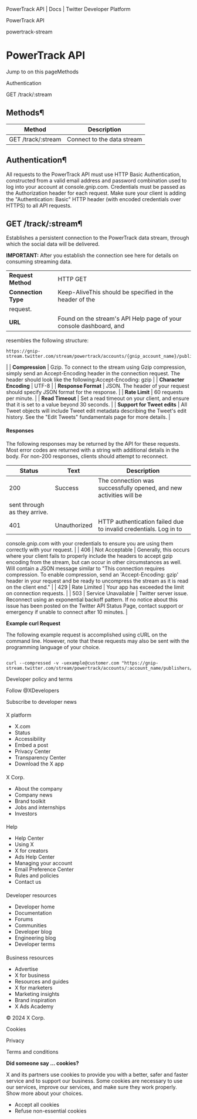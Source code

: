 



PowerTrack API | Docs | Twitter Developer Platform 





































































































PowerTrack API



powertrack-stream

PowerTrack API
==============


Jump to on this pageMethods

Authentication

GET
/track/:stream


Methods¶
--------




| Method | Description |
| --- | --- |
| GET /track/:stream | Connect to the data stream |


Authentication¶
---------------


All requests to the PowerTrack API must use HTTP Basic
Authentication, constructed from a valid email address and password
combination used to log into your account at console.gnip.com.
Credentials must be passed as the Authorization header for each request.
Make sure your client is adding the "Authentication: Basic" HTTP header
(with encoded credentials over HTTPS) to all API requests.


GET
/track/:stream¶
-------------------


Establishes a persistent connection to the PowerTrack data stream,
through which the social data will be delivered.


**IMPORTANT:** After you establish the connection see here for
details on consuming streaming data.




|  |  |
| --- | --- |
| **Request Method** | HTTP GET |
| **Connection Type** | Keep-AliveThis should be specified in the header of the
request. |
| **URL** | Found on the stream's API Help page of your console dashboard, and
resembles the following structure:
```
https://gnip-stream.twitter.com/stream/powertrack/accounts/{gnip_account_name}/publishers/twitter/{stream_label}.json

```
 |
| **Compression** | Gzip. To connect to the stream using Gzip compression, simply send
an Accept-Encoding header in the connection request. The header should
look like the following:Accept-Encoding: gzip |
| **Character Encoding** | UTF-8 |
| **Response Format** | JSON. The header of your request should specify JSON format for the
response. |
| **Rate Limit** | 60 requests per minute. |
| **Read Timeout** | Set a read timeout on your client, and ensure that it is set to a
value beyond 30 seconds. |
| **Support for Tweet edits** | All Tweet objects will include Tweet edit metadata describing the
Tweet's edit history. See the "Edit
Tweets" fundamentals page for more details. |


  

#### Responses


The following responses may be returned by the API for these
requests. Most error codes are returned with a string with additional
details in the body. For non-200 responses, clients should attempt to
reconnect.




| Status | Text | Description |
| --- | --- | --- |
| 200 | Success | The connection was successfully opened, and new activities will be
sent through as they arrive. |
| 401 | Unauthorized | HTTP authentication failed due to invalid credentials. Log in to
console.gnip.com with your credentials to ensure you are using them
correctly with your request. |
| 406 | Not Acceptable | Generally, this occurs where your client fails to properly include
the headers to accept gzip encoding from the stream, but can occur in
other circumstances as well. Will contain a JSON message
similar to "This connection requires compression. To enable compression,
send an 'Accept-Encoding: gzip' header in your request and be ready to
uncompress the stream as it is read on the client end." |
| 429 | Rate Limited | Your app has exceeded the limit on connection requests. |
| 503 | Service Unavailable | Twitter server issue. Reconnect using an exponential backoff
pattern. If no notice about this issue has been posted on the Twitter API Status Page, contact
support or emergency if unable to connect after 10 minutes. |


  

**Example curl Request**


The following example request is accomplished using cURL on the
command line. However, note that these requests may also be sent with
the programming language of your choice.



```

curl --compressed -v -uexample@customer.com "https://gnip-stream.twitter.com/stream/powertrack/accounts/:account_name/publishers/twitter/:stream_label.json"

```

  


















Developer policy and terms


Follow @XDevelopers


Subscribe to developer news












#### 
 X platform


* X.com
* Status
* Accessibility
* Embed a post
* Privacy Center
* Transparency Center
* Download the X app




#### 
 X Corp.


* About the company
* Company news
* Brand toolkit
* Jobs and internships
* Investors




#### 
 Help


* Help Center
* Using X
* X for creators
* Ads Help Center
* Managing your account
* Email Preference Center
* Rules and policies
* Contact us




#### 
 Developer resources


* Developer home
* Documentation
* Forums
* Communities
* Developer blog
* Engineering blog
* Developer terms




#### 
 Business resources


* Advertise
* X for business
* Resources and guides
* X for marketers
* Marketing insights
* Brand inspiration
* X Ads Academy









 © 2024 X Corp.
 


Cookies


Privacy


Terms and conditions






















**Did someone say … cookies?**  
  


 X and its partners use cookies to provide you with a better, safer and
 faster service and to support our business. Some cookies are necessary to use
 our services, improve our services, and make sure they work properly.
 Show more about your choices.


 




* Accept all cookies
* Refuse non-essential cookies















